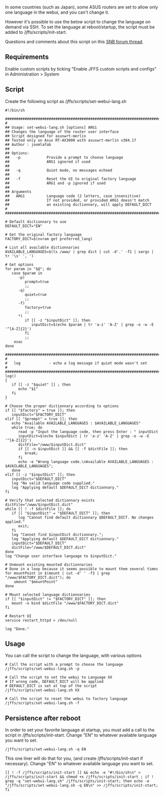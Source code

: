 In some countries (such as Japan), some ASUS routers are set to allow only one language in the webui, and you can't change it. 

However it's possible to use the below script to change the language on demand via SSH. To set the language at reboot/startup, the script must be added to /jffs/scripts/init-start.

Questions and comments about this script on this [SNB forum thread](https://www.snbforums.com/threads/change-the-web-user-interface-language-when-its-factory-locked.64155/).

## Requirements

Enable custom scripts by ticking "Enable JFFS custom scripts and configs" in Administration > System

## Script

Create the following script as /jffs/scripts/set-webui-lang.sh

```
#!/bin/sh

############################################################################
#
## Usage: set-webui-lang.sh [options] ARG1
## Changes the language of the router user interface 
## Script designed for asuswrt-merlin 
## Tested only on Asus RT-AX3000 with asuswrt-merlin v384.17
## Author : joomlafab
## 
## Options:
##   -p            Provide a prompt to choose language
##                 ARG1 ignored if used
##
##   -q            Quiet mode, no messages echoed
##
##   -f            Reset the UI to original factory language
##                 ARG1 and -p ignored if used
##
## Arguments
##   ARG1          Language code (2 letters, case insensitive)
##                 If not provided, or provided ARG1 doesn't match
##                 an existing dictionnary, will apply DEFAULT_DICT
#
############################################################################

# Default dictionnary to use 
DEFAULT_DICT="EN"

# Get the original factory language
FACTORY_DICT=$(nvram get preferred_lang)

# List all available dictionnaries
AVAILABLE_LANGUAGES=$(ls /www/ | grep dict | cut -d'.' -f1 | xargs | tr '\s' ', ')

# Get options
for param in "$@"; do 
   case $param in
      -p)
         prompt=true
         ;;
      -q)
	     quiet=true
		 ;;
      -f)
         factory=true
         ;;
      *)
		 if [[ -z "$inputDict" ]]; then
		    inputDict=$(echo $param | tr 'a-z' 'A-Z' | grep -o -w -E '^[A-Z]{2}')
         fi
		 ;;
	esac	 
done

############################################################################
#
#   log             - echo a log message if quiet mode wasn't set
#
############################################################################
log()
{
   if [[ -z "$quiet" ]] ; then
      echo "$1"
   fi
}

# Choose the proper dictionnary according to options
if [[ "$factory" = true ]]; then
   inputDict="$FACTORY_DICT"
elif [[ "$prompt" = true ]]; then
   echo "Available AVAILABLE_LANGUAGES : $AVAILABLE_LANGUAGES"
   while true; do
      read -p "Input the language code, then press Enter : " inputDict
      inputDict=$(echo $inputDict | tr 'a-z' 'A-Z' | grep -o -w -E '^[A-Z]{2}')
      dictFile="/www/$inputDict.dict"
      if [[ -n $inputDict ]] && [[ -f $dictFile ]]; then
         break;
      fi
      echo -e "Wrong language code.\nAvailable AVAILABLE_LANGUAGES : $AVAILABLE_LANGUAGES";
   done
elif [[ -z "$inputDict" ]]; then
   inputDict="$DEFAULT_DICT"
   log "No valid language code supplied."
   log "Applying default $DEFAULT_DICT dictionnary."
fi

# Verify that selected dictionnary exists
dictFile="/www/$inputDict.dict"
while [[ ! -f $dictFile ]]; do
   if [[ "$inputDict" = "$DEFAULT_DICT" ]]; then
      log "Cannot find default dictionnary $DEFAULT_DICT. No changes applied."
	  exit;
   fi
   log "Cannot find $inputDict dictionnary.";
   log "Applying default $DEFAULT_DICT dictionnary."
   inputDict="$DEFAULT_DICT"
   dictFile="/www/$DEFAULT_DICT.dict"
done
log "Change user interface language to $inputDict."

# Unmount existing mounted dictionnaries
# Done in a loop because it seems possible to mount them several times
for mountPoint in $(mount | cut -d' ' -f3 | grep "/www/$FACTORY_DICT.dict"); do
	umount "$mountPoint"
done

# Mount selected language dictionnaries
if [[ "$inputDict" != "$FACTORY_DICT" ]]; then
   mount -o bind $dictFile "/www/$FACTORY_DICT.dict"
fi

# Restart UI
service restart_httpd > /dev/null

log "Done."
```
## Usage

You can call the script to change the language, with various options

```
# Call the script with a prompt to choose the language
/jffs/scripts/set-webui-lang.sh -p
```

```
# Call the script to set the webui to Language XX
# If wrong code, DEFAULT_DICT will be applied
# DEFAULT_DICT is set at top of the script
/jffs/scripts/set-webui-lang.sh XX
```

```
# Call the script to reset the webui to factory language
/jffs/scripts/set-webui-lang.sh -f
```
## Persistence after reboot

In order to set your favorite language at startup, you must add a call to the script in /jffs/scripts/init-start. 
Change "EN" to whatever available language you want to set.

```
/jffs/scripts/set-webui-lang.sh -q EN
```

This one liner will do that for you, (and create /jffs/scripts/init-start if necessary). Change "EN" to whatever available language you want to set.

`[[ ! -f /jffs/scripts/init-start ]] && echo -e "#!/bin/sh\n" > /jffs/scripts/init-start && chmod +x /jffs/scripts/init-start ; if ! grep -q "set-webui-lang.sh" /jffs/scripts/init-start; then echo -e "/jffs/scripts/set-webui-lang.sh -q EN\n" >> /jffs/scripts/init-start; fi`
